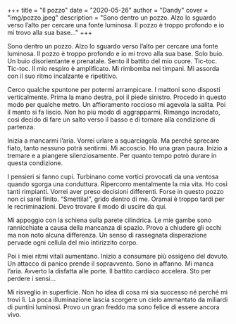 +++
title = "Il pozzo"
date = "2020-05-26"
author = "Dandy"
cover = "img/pozzo.jpeg"
description = "Sono dentro un pozzo. Alzo lo sguardo verso l’alto per cercare una fonte luminosa. Il pozzo è troppo profondo e io mi trovo alla sua base..."
+++

Sono dentro un pozzo. Alzo lo sguardo verso l’alto per cercare una fonte luminosa. Il pozzo è troppo profondo e io mi trovo alla sua base. Solo buio. Un buio disorientante e prenatale. Sento il battito del mio cuore. Tic-toc. Tic-toc. Il mio respiro è amplificato. Mi rimbomba nei timpani. Mi assorda con il suo ritmo incalzante e ripetitivo.

Cerco qualche spuntone per potermi arrampicare. I mattoni sono disposti verticalmente. Prima la mano destra, poi il piede sinistro. Procedo in questo modo per qualche metro. Un affioramento roccioso mi agevola la salita. Poi il manto si fa liscio. Non ho più modo di aggrapparmi. Rimango incrodato, così decido di fare un salto verso il basso e di tornare alla condizione di partenza.

Inizia a mancarmi l’aria. Vorrei urlare a squarciagola. Ma perché sprecare fiato, tanto nessuno potrà sentirmi. Mi accoscio. Ho una gran paura. Inizio a tremare e a piangere silenziosamente. Per quanto tempo potrò durare in questa condizione.

I pensieri si fanno cupi. Turbinano come vortici provocati da una ventosa quando sgorga una conduttura. Ripercorro mentalmente la mia vita. Ho così tanti rimpianti. Vorrei aver preso decisioni differenti. Forse in questo pozzo non ci sarei finito. “Smettila!”, grido dentro di me. Oramai è troppo tardi per le recriminazioni. Devo trovare il modo di uscire da qui.

Mi appoggio con la schiena sulla parete cilindrica. Le mie gambe sono rannicchiate a causa della mancanza di spazio. Provo a chiudere gli occhi ma non noto alcuna differenza. Un senso di rassegnata disperazione pervade ogni cellula del mio intirizzito corpo.

Poi i miei ritmi vitali aumentano. Inizio a consumare più ossigeno del dovuto. Un attacco di panico prende il sopravvento. Sono in affanno. Mi manca l’aria. Avverto la disfatta alle porte. Il battito cardiaco accelera. Sto per perdere i sensi…

Mi risveglio in superficie. Non ho idea di cosa mi sia successo né perché mi trovi lì. La poca illuminazione lascia scorgere un cielo ammantato da miliardi di puntini luminosi. Provo un gran freddo ma sono felice di essere ancora vivo.


